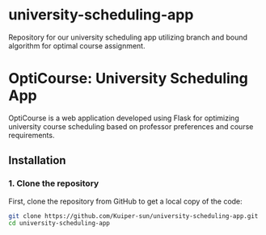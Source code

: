 # university-scheduling-app
Repository for our university scheduling app utilizing branch and bound algorithm for optimal course assignment.
# OptiCourse: University Scheduling App

OptiCourse is a web application developed using Flask for optimizing university course scheduling based on professor preferences and course requirements.

## Installation

### 1. Clone the repository

First, clone the repository from GitHub to get a local copy of the code:

```bash
git clone https://github.com/Kuiper-sun/university-scheduling-app.git
cd university-scheduling-app
